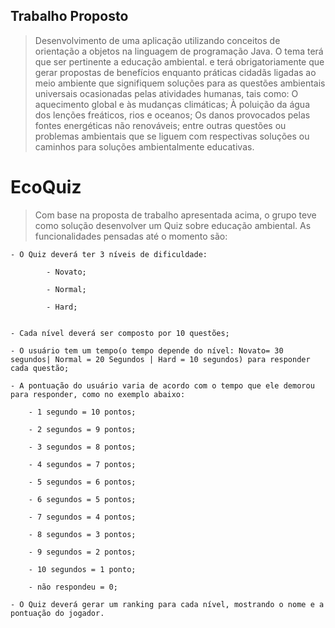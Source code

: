## Trabalho Proposto
> Desenvolvimento de uma aplicação
utilizando conceitos de orientação a objetos na linguagem de programação
Java. O tema terá que ser pertinente a educação ambiental. e terá
obrigatoriamente que gerar propostas de benefícios enquanto práticas
cidadãs ligadas ao meio ambiente que signifiquem soluções para as questões
ambientais universais ocasionadas pelas atividades humanas, tais como: O
aquecimento global e às mudanças climáticas; À poluição da água dos
lenções freáticos, rios e oceanos; Os danos provocados pelas fontes
energéticas não renováveis; entre outras questões ou problemas ambientais
que se liguem com respectivas soluções ou caminhos para soluções
ambientalmente educativas.
# EcoQuiz
> Com base na proposta de trabalho apresentada acima, o grupo teve como solução desenvolver um Quiz sobre educação ambiental. As funcionalidades pensadas até o momento são:  

	- O Quiz deverá ter 3 níveis de dificuldade:  

			- Novato;  

			- Normal;  

			- Hard;  
  

	- Cada nível deverá ser composto por 10 questões;  

	- O usuário tem um tempo(o tempo depende do nível: Novato= 30 segundos| Normal = 20 Segundos | Hard = 10 segundos) para responder cada questão;  

	- A pontuação do usuário varia de acordo com o tempo que ele demorou para responder, como no exemplo abaixo:  

		- 1 segundo = 10 pontos;  

		- 2 segundos = 9 pontos;  

		- 3 segundos = 8 pontos;  

		- 4 segundos = 7 pontos;  

		- 5 segundos = 6 pontos;  

		- 6 segundos = 5 pontos;  

		- 7 segundos = 4 pontos;  

		- 8 segundos = 3 pontos;  

		- 9 segundos = 2 pontos;  

		- 10 segundos = 1 ponto;  

		- não respondeu = 0;  

	- O Quiz deverá gerar um ranking para cada nível, mostrando o nome e a pontuação do jogador.  
